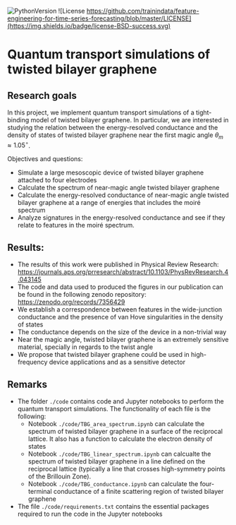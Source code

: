 ![PythonVersion](https://img.shields.io/badge/python-3.8-succes)
![License https://github.com/trainindata/feature-engineering-for-time-series-forecasting/blob/master/LICENSE](https://img.shields.io/badge/license-BSD-success.svg)


# Quantum transport simulations of twisted bilayer graphene

## Research goals

In this project, we implement quantum transport simulations of a tight-binding model of twisted bilayer graphene. In particular, we are interested in studying the relation between the energy-resolved conductance and the density of states of twisted bilayer graphene near the first magic angle $\theta_m \approx 1.05^\circ$. 

Objectives and questions:
* Simulate a large mesoscopic device of twisted bilayer graphene attached to four electrodes
* Calculate the spectrum of near-magic angle twisted bilayer graphene
* Calculate the energy-resolved conductance of near-magic angle twisted bilayer graphene at a range of energies that includes the moiré spectrum
* Analyze signatures in the energy-resolved conductance and see if they relate to features in the moiré spectrum.

## Results:
* The results of this work were published in Physical Review Research: https://journals.aps.org/prresearch/abstract/10.1103/PhysRevResearch.4.043145
* The code and data used to produced the figures in our publication can be found in the following zenodo repository: https://zenodo.org/records/7356429
* We establish a correspondence between features in the wide-junction conductance and the presence of van Hove singularities in the density of states
* The conductance depends on the size of the device in a non-trivial way
* Near the magic angle, twisted bilayer graphene is an extremely sensitive material, specially in regards to the twist angle
* We propose that twisted bilayer graphene could be used in high-frequency device applications and as a sensitive detector
  

## Remarks
- The folder `./code` contains code and Jupyter notebooks to perform the quantum transport simulations. The functionality of each file is the following:
    - Notebook `./code/TBG_area_spectrum.ipynb` can calculate the spectrum of twisted bilayer graphene in a surface of the reciprocal lattice. It also has a function to calculate the electron density of states
    - Notebook `./code/TBG_linear_spectrum.ipynb` can calcualte the spectrum of twisted bilayer graphene in a line defined on the reciprocal lattice (typically a line that crosses high-symmetry points of the Brillouin Zone).
    - Notebook `./code/TBG_conductance.ipynb` can calculate the four-terminal conductance of a finite scattering region of twisted bilayer graphene
- The file `./code/requirements.txt` contains the essential packages required to run the code in the Jupyter notebooks
